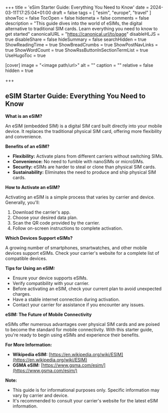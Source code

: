 +++
title = 'eSim Starter Guide: Everything You Need to Know'
date = 2024-03-11T17:25:04+01:00
draft = false
tags = [ "esim", "europe", "travel" ]
showToc = false
TocOpen = false
hidemeta = false
comments = false
description = "This guide dives into the world of eSIMs, the digital alternative to traditional SIM cards. Learn everything you need to know to get started"
canonicalURL = "https://canonical.url/to/page"
disableHLJS = true
disableShare = false
hideSummary = false
searchHidden = true
ShowReadingTime = true
ShowBreadCrumbs = true
ShowPostNavLinks = true
ShowWordCount = true
ShowRssButtonInSectionTermList = true
UseHugoToc = true

[cover]
image = "<image path/url>"
alt = "<alt text>"
caption = "<text>"
relative = false
hidden = true

+++

## eSIM Starter Guide: Everything You Need to Know

**What is an eSIM?**

An eSIM (embedded SIM) is a digital SIM card built directly into your mobile device. It replaces the traditional physical SIM card, offering more flexibility and convenience.

**Benefits of an eSIM?**

* **Flexibility:**  Activate plans from different carriers without switching SIMs.
* **Convenience:**  No need to fumble with nanoSIMs or microSIMs.
* **Security:**  eSIMs are harder to steal or clone than physical SIM cards.
* **Sustainability:**  Eliminates the need to produce and ship physical SIM cards.

**How to Activate an eSIM?**

Activating an eSIM is a simple process that varies by carrier and device. Generally, you'll:

1. Download the carrier's app.
2. Choose your desired data plan.
3. Scan the QR code provided by the carrier.
4. Follow on-screen instructions to complete activation.

**Which Devices Support eSIMs?**

A growing number of smartphones, smartwatches, and other mobile devices support eSIMs. Check your carrier's website for a complete list of compatible devices.

**Tips for Using an eSIM:**

* Ensure your device supports eSIMs.
* Verify compatibility with your carrier.
* Before activating an eSIM, check your current plan to avoid unexpected charges.
* Have a stable internet connection during activation.
* Contact your carrier for assistance if you encounter any issues.

**eSIM: The Future of Mobile Connectivity**

eSIMs offer numerous advantages over physical SIM cards and are poised to become the standard for mobile connectivity. With this starter guide, you're ready to begin using eSIMs and experience their benefits.

**For More Information:**

* **Wikipedia eSIM:** [https://en.wikipedia.org/wiki/ESIM](https://en.wikipedia.org/wiki/ESIM)
* **GSMA eSIM:** [https://www.gsma.com/esim/](https://www.gsma.com/esim/)

**Note:**

* This guide is for informational purposes only. Specific information may vary by carrier and device.
* It's recommended to consult your carrier's website for the latest eSIM information.

